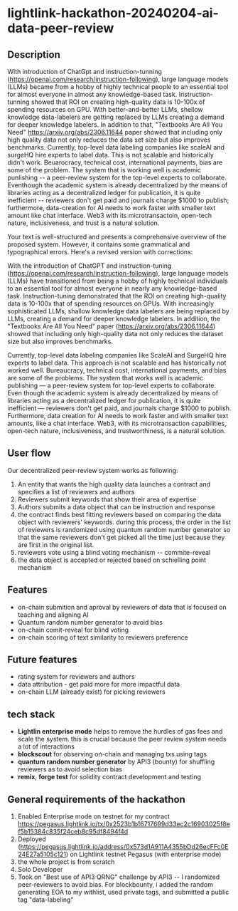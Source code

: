# lightlink-hackathon-20240204-ai-data-peer-review

## Description

With introduction of ChatGpt and instruction-tunning (https://openai.com/research/instruction-following), large language models (LLMs) became from a hobby of highly technical people to an essential tool for almost everyone in almost any knowledge-based task. Instruction-tunning showed that ROI on creating high-quality data is 10-100x of spending resources on GPU. With better-and-better LLMs, shellow knowledge data-labelers are getting replaced by LLMs creating a demand for deeper knowledge labelers. In addition to that, "Textbooks Are All You Need" https://arxiv.org/abs/2306.11644 paper showed that including only high quality data not only reduces the data set size but also improves benchmarks.
Currently, top-level data labeling companies like scaleAI and surgeHQ hire experts to label data. This is not scalable and historically didn't work. Beuarocracy, technical cost, international payments, bias are some of the problem. The system that is working well is academic punlishing -- a peer-review system for the top-level experts to collaborate. Eventhough the academic system is already decentralized by the means of libraries acting as a decentralized ledger for publication, it is quite inefficient -- reviewers don't get paid and journals charge $1000 to publish; furthermore, data-creation for AI needs to work faster with smaller text amount like chat interface. Web3 with its microtransactoin, open-tech nature, inclusiveness, and trust is a natural solution.


Your text is well-structured and presents a comprehensive overview of the proposed system. However, it contains some grammatical and typographical errors. Here's a revised version with corrections:

With the introduction of ChatGPT and instruction-tuning (https://openai.com/research/instruction-following), large language models (LLMs) have transitioned from being a hobby of highly technical individuals to an essential tool for almost everyone in nearly any knowledge-based task. Instruction-tuning demonstrated that the ROI on creating high-quality data is 10-100x that of spending resources on GPUs. With increasingly sophisticated LLMs, shallow knowledge data labelers are being replaced by LLMs, creating a demand for deeper knowledge labelers. In addition, the "Textbooks Are All You Need" paper (https://arxiv.org/abs/2306.11644) showed that including only high-quality data not only reduces the dataset size but also improves benchmarks.

Currently, top-level data labeling companies like ScaleAI and SurgeHQ hire experts to label data. This approach is not scalable and has historically not worked well. Bureaucracy, technical cost, international payments, and bias are some of the problems. The system that works well is academic publishing — a peer-review system for top-level experts to collaborate. Even though the academic system is already decentralized by means of libraries acting as a decentralized ledger for publication, it is quite inefficient — reviewers don't get paid, and journals charge $1000 to publish. Furthermore, data creation for AI needs to work faster and with smaller text amounts, like a chat interface. Web3, with its microtransaction capabilities, open-tech nature, inclusiveness, and trustworthiness, is a natural solution.

## User flow

Our decentralized peer-review system works as following:

1. An entity that wants the high quality data launches a contract and specifies a list of reviewers and authors
2. Reviewers submit keywords that show their area of expertise
3. Authors submits a data object that can be instruction and response
4. the contract finds best fitting reviewers based on comparing the data object with reviewers' keywords. during this process, the order in the list of reviewers is randomized using quantum random number generator so that the same reviewers don't get picked all the time just because they are first in the original list.
5. reviewers vote using a blind voting mechanism -- commite-reveal
6. the data object is accepted or rejected based on schielling point mechanism

## Features

- on-chain submition and aproval by reviewers of data that is focused on teaching and aligning AI
- Quantum random number generator to avoid bias
- on-chain comit-reveal for blind voting
- on-chain scoring of text similarity to reviewers preference

## Future features
- rating system for reviewers and authors
- data attribution - get paid more for more impactful data
- on-chain LLM (already exist) for picking reviewers

## tech stack

- **Lightlin enterprise mode** helps to remove the hurdles of gas fees and scale the system. this is crucial because the peer review system needs a lot of interactions
- **blockscout** for observing on-chain and managing txs using tags
- **quantum random number generator** by API3 (bounty) for shuffling reviewers as to avoid selection bias
- **remix**, **forge test** for solidity contract development and testing

## General requirements of the hackathon

1. Enabled Enterprise mode on testnet for my contract https://pegasus.lightlink.io/tx/0x2523b1b16717699d33ec2c16903025f8ef5b15384c835f24ceb8c95df8494f4d
2. Deployed (https://pegasus.lightlink.io/address/0x573d1A911A4355bDd26ecFFc0E24E27a5105c121)  on Lightlink testnet Pegasus (with enterprise mode)
3. the whole project is from scratch
4. Solo Developer
5. Took on "Best use of API3 QRNG" challenge by API3 -- I randomized peer-reviewers to avoid bias. For blockbounty, i added the random generating EOA to my withlist, used private tags, and submitted a public tag "data-labeling"


